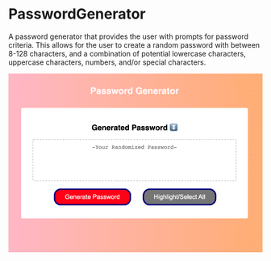 # PasswordGenerator
 A password generator that provides the user with prompts
 for password criteria. This allows for the user to create 
 a random password with between 8-128 characters, and a
 combination of potential lowercase characters, uppercase
 characters, numbers, and/or special characters. 
 
![PasswordGenerator](Assets/demopic.png)

